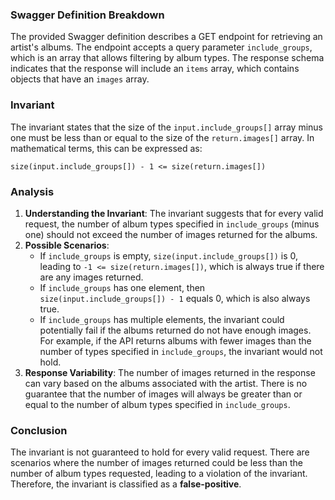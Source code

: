 ### Swagger Definition Breakdown
The provided Swagger definition describes a GET endpoint for retrieving an artist's albums. The endpoint accepts a query parameter `include_groups`, which is an array that allows filtering by album types. The response schema indicates that the response will include an `items` array, which contains objects that have an `images` array.

### Invariant
The invariant states that the size of the `input.include_groups[]` array minus one must be less than or equal to the size of the `return.images[]` array. In mathematical terms, this can be expressed as:

`size(input.include_groups[]) - 1 <= size(return.images[])`

### Analysis
1. **Understanding the Invariant**: The invariant suggests that for every valid request, the number of album types specified in `include_groups` (minus one) should not exceed the number of images returned for the albums.
2. **Possible Scenarios**: 
   - If `include_groups` is empty, `size(input.include_groups[])` is 0, leading to `-1 <= size(return.images[])`, which is always true if there are any images returned.
   - If `include_groups` has one element, then `size(input.include_groups[]) - 1` equals 0, which is also always true.
   - If `include_groups` has multiple elements, the invariant could potentially fail if the albums returned do not have enough images. For example, if the API returns albums with fewer images than the number of types specified in `include_groups`, the invariant would not hold.
3. **Response Variability**: The number of images returned in the response can vary based on the albums associated with the artist. There is no guarantee that the number of images will always be greater than or equal to the number of album types specified in `include_groups`.

### Conclusion
The invariant is not guaranteed to hold for every valid request. There are scenarios where the number of images returned could be less than the number of album types requested, leading to a violation of the invariant. Therefore, the invariant is classified as a **false-positive**.
